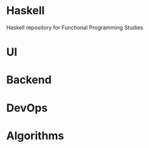 # Haskell

Haskell repository for Functional Programming Studies


# UI

# Backend

# DevOps


# Algorithms 
